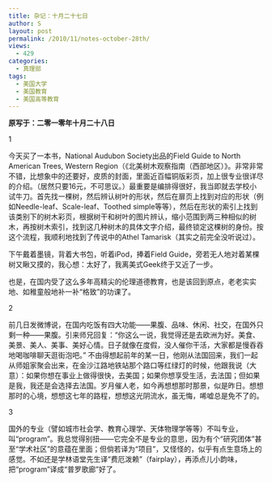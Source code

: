 ```yaml
---
title: 杂记：十月二十七日
author: S
layout: post
permalink: /2010/11/notes-october-28th/
views:
  - 429
categories:
  - 真理部
tags:
  - 美国大学
  - 美国教育
  - 美国高等教育
---
```

**原写于：二零一零年十月二十八日**

1

今天买了一本书，National Audubon Society出品的Field Guide to North American Trees, Western Region（《北美树木观察指南（西部地区）》。非常非常不错，比想象中的还要好，皮质的封面，里面近百幅铜版彩页，加上很专业很详尽的介绍。（居然只要16元，不可思议。）最重要是编排得很好，我当即就去学校小试牛刀。首先找一棵树，然后辨认树叶的形状，然后在扉页上找到对应的形状（例如Needle-leaf、Scale-leaf、Toothed simple等等），然后在形状的索引上找到该类别下的树木彩页，根据树干和树叶的图片辨认，缩小范围到两三种相似的树木，再按树木索引，找到这几种树木的具体文字介绍，最终锁定这棵树的身份。按这个流程，我顺利地找到了传说中的Athel Tamarisk（其实之前完全没听说过）。

下午戴着墨镜，背着大书包，听着iPod，捧着Field Guide，旁若无人地对着某棵树又瞅又摸的，我心想：太好了，我离美式Geek终于又近了一步。

也是，在国内受了这么多年高精尖的伦理道德教育，也是该回到原点，老老实实地、如稚童般地补一补“格致”的功课了。

2

前几日发微博说，在国内吃饭有四大功能——果腹、品味、休闲、社交，在国外只剩一种——果腹。引来师兄回复：“你这么一说，我觉得还是去欧洲为好。美食、美景、美人、美事、美好心情。日子就像在度假，没人催你干活，大家都是慢吞吞地喝咖啡聊天逛街泡吧。” 不由得想起前年的某一日，他刚从法国回来，我们一起从师姐家聚会出来，在金沙江路地铁站那个路口等红绿灯的时候，他跟我说（大意）：如果你想在事业上做得很快，去美国；如果你想享受生活，去法国；但如果是我，我还是会选择去法国。岁月催人老，如今再想想那时那景，似是昨日。想想那时的心境，想想这七年的路程，想想这光阴流水，虽无悔，唏嘘总是免不了的。

3

国外的专业（譬如城市社会学、教育心理学、天体物理学等等）不叫专业，叫“program”。我总觉得别扭——它完全不是专业的意思，因为有个“研究团体”甚至“学术社区”的意蕴在里面；但倘若译为“项目”，又怪怪的，似乎有点生意场上的感觉。不如还是学林语堂先生译“费厄泼赖”（fairplay），再添点儿小韵味，把“program”译成“普罗歌廊”好了。